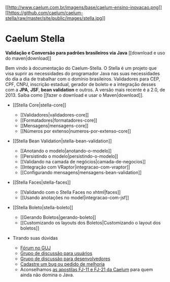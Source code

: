[[http://www.caelum.com.br/imagens/base/caelum-ensino-inovacao.png]] [[https://github.com/caelum/caelum-stella/raw/master/site/public/images/stella.jpg]]

# Caelum Stella
**Validação e Conversão para padrões brasileiros via Java** [[download e uso do maven|download]]

Bem vindo à documentação do Caelum-Stella. O Stella é um projeto que visa suprir as necessidades do programador Java nas suas necessidades do dia a dia de trabalhar com o domínio brasileiros. Validadores para CEP, CPF, CNPJ, inscrição estadual, gerador de boleto e a integração desses com a **JPA**, **JSF**, **bean validation** e outros. A versão mais recente é a 2.0, de 2013. Saiba como [[fazer o download e usar o Maven|download]].

* [[Stella Core|stella-core]]
    * [[Validadores|validadores-core]]
    * [[Formatadores|formatadores-core]]
    * [[Mensagens|mensagens-core]]
    * [[Números por extenso|numeros-por-extenso-core]]

* [[Stella Bean Validation|stella-bean-validation]]
    * [[Anotando o modelo|anotando-o-modelo]]
    * [[Persistindo o modelo|persistindo-o-modelo]]
    * [[Validando na camada de negócios|camada-de-negocios]]
    * [[Integração com VRaptor|integracao-com-vraptor]]
    * [[Configurando mensagens|mensagens-bean-validation]]

* [[Stella Faces|stella-faces]]
    * [[Validando com o Stella Faces no xhtml|faces]]
    * [[Usando anotações no model|integracao-com-jsf]]

* [[Stella Boleto|stella-boleto]]
    * [[Gerando Boletos|gerando-boleto]]
    * [[Customizando os layouts dos Boletos|Customizando o layout dos boletos]]
* Tirando suas dúvidas
    * [Fórum no GUJ](http://www.guj.com.br/perguntas)
    * [Grupo de discussão para usuários](http://groups.google.com/group/caelum-stella-user)
    * [Grupo de discussão para desenvolvedores](http://groups.google.com/group/caelum-stella-dev)
    * [Cadastre um bug ou pedido de melhoria](https://github.com/caelum/caelum-stella/issues/)
    * Aconselhamos [as apostilas FJ-11 e FJ-21 da Caelum](http://www.caelum.com.br/apostilas/) para quem ainda não domina o Java.